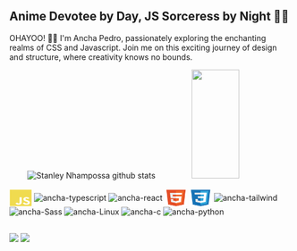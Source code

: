 ##  Anime Devotee by Day, JS Sorceress by Night 🌙✨ 

OHAYOO! 🐉🎌
I'm Ancha Pedro, passionately exploring the enchanting realms of CSS and Javascript. 
Join me on this exciting journey of design and structure, where creativity knows no bounds. 

<div align="center">  
  <img width="49%" height="195px" src="https://github-readme-stats.vercel.app/api?username=anchaapedro&show_icons=true&count_private=true&hide_border=true&title_color=101BE5FF&icon_color=101BE5FF&text_color=#fff&bg_color=0d1117" alt="Stanley Nhampossa github stats" /> 
  <img width="41%" height="195px" src="https://github-readme-stats.vercel.app/api/top-langs/?username=anchaapedro&layout=compact&hide_border=true&title_color=ff91a4&text_color=101BE5FF&bg_color=0d1117" />
</div>
        
 </div>



<div style="display: inline_block"><br>
  <img align="center" alt="Rafa-Js" height="30" width="40" src="https://raw.githubusercontent.com/devicons/devicon/master/icons/javascript/javascript-plain.svg">
  <img src="https://cdn.jsdelivr.net/gh/devicons/devicon/icons/typescript/typescript-plain.svg" height="30" width="40" align="center" alt="ancha-typescript"/>
    <img src="https://cdn.jsdelivr.net/gh/devicons/devicon/icons/react/react-original-wordmark.svg" height="30" width="40" align="center" alt="ancha-react"/>
  <img align="center" alt="Rafa-Ts" height="30" width="40" src="https://raw.githubusercontent.com/devicons/devicon/master/icons/html5/html5-original.svg">
  <img align="center" alt="Rafa-CSS" height="30" width="40"   src="https://raw.githubusercontent.com/devicons/devicon/master/icons/css3/css3-original.svg">
  <img src="https://cdn.jsdelivr.net/gh/devicons/devicon/icons/tailwindcss/tailwindcss-original-wordmark.svg" height="30" width="40" align="center" alt="ancha-tailwind" />   
  <img src="https://cdn.jsdelivr.net/gh/devicons/devicon/icons/sass/sass-original.svg"  height="30" width="40" align="center" alt="ancha-Sass"/>
    <img src="https://cdn.jsdelivr.net/gh/devicons/devicon/icons/linux/linux-original.svg"  height="30" width="40" align="center" alt="ancha-Linux"/>
   <img src="https://cdn.jsdelivr.net/gh/devicons/devicon/icons/c/c-original.svg" height="30" width="40" align="center" alt="ancha-c" />
    <img src="https://cdn.jsdelivr.net/gh/devicons/devicon/icons/python/python-plain-wordmark.svg" height="30" width="40" align="center" alt="ancha-python"/>
          
    
          
    
          
    
          
          
      
  
</div>
 
## 
 
<div>
  <a href = "mailto:anchaapedro@gmail.com"><img src="https://img.shields.io/badge/Gmail-D14836?style=for-the-badge&logo=gmail&logoColor=white" target="_blank"></a>
  <a href="https://www.linkedin.com/in/anchapedro/" target="_blank"><img src="https://img.shields.io/badge/-LinkedIn-%230077B5?style=for-the-badge&logo=linkedin&logoColor=white" target="_blank"></a>   
</div>

  
